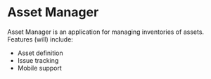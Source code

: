 # Asset Manager

Asset Manager is an application for managing inventories of assets.  Features (will) include:

* Asset definition
* Issue tracking
* Mobile support
